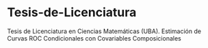 # Tesis-de-Licenciatura
Tesis de Licenciatura en Ciencias Matemáticas (UBA). Estimación de Curvas ROC Condicionales con Covariables Composicionales
